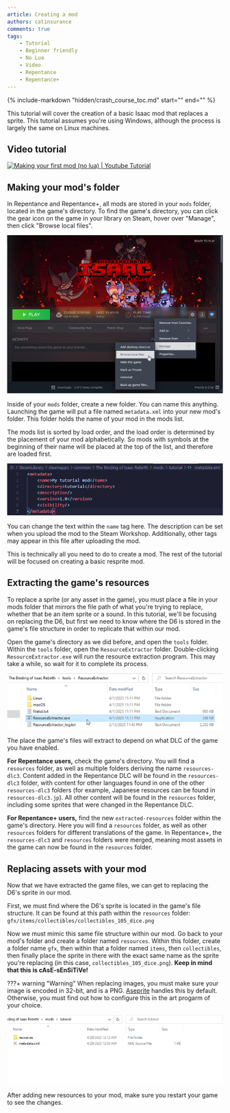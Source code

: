 ```yaml
---
article: Creating a mod
authors: catinsurance
comments: true
tags:
    - Tutorial
    - Beginner friendly
    - No Lua
    - Video
    - Repentance
    - Repentance+
---
```


{% include-markdown "hidden/crash_course_toc.md" start="<!-- start -->" end="<!-- end -->" %}

This tutorial will cover the creation of a basic Isaac mod that replaces a sprite. This tutorial assumes you're using Windows, although the process is largely the same on Linux machines.

## Video tutorial
[![Making your first mod (no lua) | Youtube Tutorial](https://img.youtube.com/vi/rukHB48olG8/0.jpg)](https://youtu.be/rukHB48olG8 "Video tutorial")

## Making your mod's folder
In Repentance and Repentance+, all mods are stored in your `mods` folder, located in the game's directory. To find the game's directory, you can click the gear icon on the game in your library on Steam, hover over "Manage", then click "Browse local files".

![Opening the mod's directory](../assets/creating_a_mod/browse_local_files.png)

Inside of your `mods` folder, create a new folder. You can name this anything. Launching the game will put a file named `metadata.xml` into your new mod's folder. This folder holds the name of your mod in the mods list.

The mods list is sorted by load order, and the load order is determined by the placement of your mod alphabetically. So mods with symbols at the beginning of their name will be placed at the top of the list, and therefore are loaded first.

![The metadata.xml of your mod](../assets/creating_a_mod/metadata_xml.png)

You can change the text within the `name` tag here. The description can be set when you upload the mod to the Steam Workshop. Additionally, other tags may appear in this file after uploading the mod.

This is technically all you need to do to create a mod. The rest of the tutorial will be focused on creating a basic resprite mod.

## Extracting the game's resources
To replace a sprite (or any asset in the game), you must place a file in your mods folder that mirrors the file path of what you're trying to replace, whether that be an item sprite or a sound. In this tutorial, we'll be focusing on replacing the D6, but first we need to know where the D6 is stored in the game's file structure in order to replicate that within our mod.

Open the game's directory as we did before, and open the `tools` folder. Within the `tools` folder, open the `ResourceExtractor` folder. Double-clicking `ResourceExtractor.exe` will run the resource extraction program. This may take a while, so wait for it to complete its process.

![The resource extractor](../assets/creating_a_mod/resource_extractor.png)

The place the game's files will extract to depend on what DLC of the game you have enabled.

**For Repentance users,** check the game's directory. You will find a `resources` folder, as well as multiple folders deriving the name `resources-dlc3`. Content added in the Repentance DLC will be found in the `resources-dlc3` folder, with content for other languages found in one of the other `resources-dlc3` folders (for example, Japanese resources can be found in `resources-dlc3.jp`). All other content will be found in the `resources` folder, including some sprites that were changed in the Repentance DLC.

**For Repentance+ users,** find the new `extracted-resources` folder within the game's directory. Here you will find a `resources` folder, as well as other `resources` folders for different translations of the game. In Repentance+, the `resources-dlc3` and `resources` folders were merged, meaning most assets in the game can now be found in the `resources` folder.

## Replacing assets with your mod
Now that we have extracted the game files, we can get to replacing the D6's sprite in our mod.

First, we must find where the D6's sprite is located in the game's file structure. It can be found at this path within the `resources` folder:
`gfx/items/collectibles/collectibles_105_dice.png`

Now we must mimic this same file structure within our mod. Go back to your mod's folder and create a folder named `resources`. Within this folder, create a folder name `gfx`, then within that a folder named `items`, then `collectibles`, then finally place the sprite in there with the exact same name as the sprite you're replacing (in this case, `collectibles_105_dice.png`). **Keep in mind that this is cAsE-sEnSiTiVe!**

???+ warning "Warning"
    When replacing images, you must make sure your image is encoded in 32-bit, and is a PNG. [Aseprite](https://www.aseprite.org/) handles this by default. Otherwise, you must find out how to configure this in the art progarm of your choice.

![The file path we place our sprite in](../assets/creating_a_mod/sprite_replacement.gif)

After adding new resources to your mod, make sure you restart your game to see the changes.